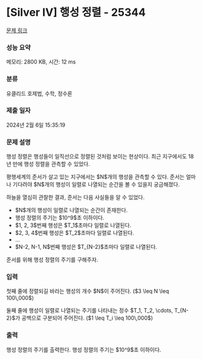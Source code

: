 # [Silver IV] 행성 정렬 - 25344 

[문제 링크](https://www.acmicpc.net/problem/25344) 

### 성능 요약

메모리: 2800 KB, 시간: 12 ms

### 분류

유클리드 호제법, 수학, 정수론

### 제출 일자

2024년 2월 6일 15:35:19

### 문제 설명

<p>행성 정렬은 행성들이 일직선으로 정렬된 것처럼 보이는 현상이다. 최근 지구에서도 18년 만에 행성 정렬을 관측할 수 있었다.</p>

<p>평행세계의 준서가 살고 있는 지구에서는 $N$개의 행성을 관측할 수 있다. 준서는 얼마나 기다려야 $N$개의 행성이 일렬로 나열되는 순간을 볼 수 있을지 궁금해졌다.</p>

<p>하늘을 열심히 관찰한 결과, 준서는 다음 사실들을 알 수 있었다.</p>

<ul>
	<li>$N$개의 행성이 일렬로 나열되는 순간이 존재한다.</li>
	<li>행성 정렬의 주기는 $10^9$초 이하이다.</li>
	<li>$1, 2, 3$번째 행성은 $T_1$초마다 일렬로 나열된다.</li>
	<li>$2, 3, 4$번째 행성은 $T_2$초마다 일렬로 나열된다.</li>
	<li>...</li>
	<li>$N-2, N-1, N$번째 행성은 $T_{N-2}$초마다 일렬로 나열된다.</li>
</ul>

<p>준서를 위해 행성 정렬의 주기를 구해주자.</p>

### 입력 

 <p>첫째 줄에 정렬되길 바라는 행성의 개수 $N$이 주어진다. ($3 \leq N \leq 100\,000$)</p>

<p>둘째 줄에 행성이 일렬로 나열되는 주기를 나타내는 정수 $T_1, T_2, \cdots, T_{N-2}$가 공백으로 구분되어 주어진다. ($1 \leq T_i \leq 100\,000$)</p>

### 출력 

 <p>행성 정렬의 주기를 출력한다. 행성 정렬의 주기는 $10^9$초 이하이다.</p>


